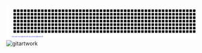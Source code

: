 ![gitartwork](gitartwork.svg)
![gitartwork](https://raw.githubusercontent.com/ShehrozArt/main/gitartwork.svg)


